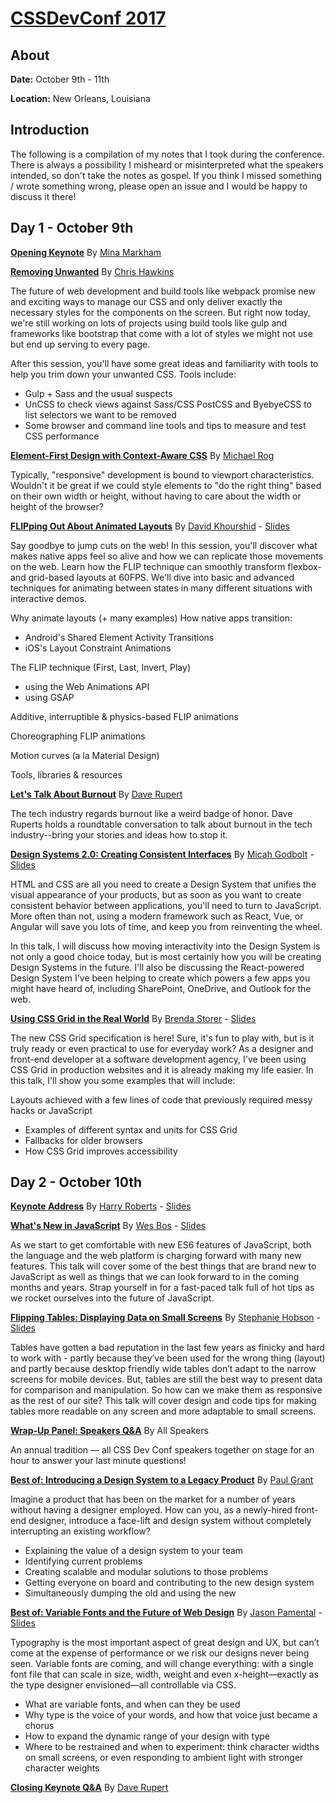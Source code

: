 # [CSSDevConf 2017](http://2017.cssdevconf.com/)

## About 

**Date:** October 9th - 11th

**Location:** New Orleans, Louisiana

## Introduction

The following is a compilation of my notes that I took during the conference. There is always a possibility I misheard or misinterpreted what the speakers intended, so don't take the notes as gospel. If you think I missed something / wrote something wrong, please open an issue and I would be happy to discuss it there!

## Day 1 - October 9th

[**Opening Keynote**](00%20-%20keynote-by-mina-markham.md) By [Mina Markham](https://twitter.com/minamarkham)

[**Removing Unwanted**](01%20-%20removing-unwanted-css-by-chris-hawkins.md) By [Chris Hawkins](https://twitter.com/chriswhawkins)

The future of web development and build tools like webpack promise new and exciting ways to manage our CSS and only deliver exactly the necessary styles for the components on the screen. But right now today, we're still working on lots of projects using build tools like gulp and frameworks like bootstrap that come with a lot of styles we might not use but end up serving to every page.

After this session, you'll have some great ideas and familiarity with tools to help you trim down your unwanted CSS. Tools include: 

- Gulp + Sass and the usual suspects 
- UnCSS to check views against Sass/CSS 
PostCSS and ByebyeCSS to list selectors we want to be removed 
- Some browser and command line tools and tips to measure and test CSS performance

[**Element-First Design with Context-Aware CSS**](02%20-%20element-first-design-by-michael-rog.md) By [Michael Rog](https://twitter.com/michaelrog)

Typically, "responsive" development is bound to viewport characteristics. Wouldn't it be great if we could style elements to "do the right thing" based on their own width or height, without having to care about the width or height of the browser?

[**FLIPping Out About Animated Layouts**](03%20-%20FLIPping-out-about-animated-layouts-by-david-khourshid.md) By [David Khourshid](https://twitter.com/DavidKPiano) - [Slides](http://slides.com/davidkhourshid/flipping#/)

Say goodbye to jump cuts on the web! In this session, you'll discover what makes native apps feel so alive and how we can replicate those movements on the web. Learn how the FLIP technique can smoothly transform flexbox- and grid-based layouts at 60FPS. We'll dive into basic and advanced techniques for animating between states in many different situations with interactive demos. 

Why animate layouts (+ many examples) 
How native apps transition: 
- Android's Shared Element Activity Transitions 
- iOS's Layout Constraint Animations 

The FLIP technique (First, Last, Invert, Play) 
- using the Web Animations API 
- using GSAP 

Additive, interruptible & physics-based FLIP animations 

Choreographing FLIP animations 

Motion curves (a la Material Design) 

Tools, libraries & resources

[**Let's Talk About Burnout**](04%20-%20lets-talk-burnout-by-dave-rupert.md) By [Dave Rupert](https://twitter.com/davatron5000)

The tech industry regards burnout like a weird badge of honor. Dave Ruperts holds a roundtable conversation to talk about burnout in the tech industry--bring your stories and ideas how to stop it. 

[**Design Systems 2.0: Creating Consistent Interfaces**](05%20-%20design-systems-2-by-micah-godbolt.md) By [Micah Godbolt](https://twitter.com/micahgodbolt) - [Slides](https://docs.google.com/presentation/d/1esPtd7kNnCZdqdxeepO-2p8Y2vYP1-jPVDY8tkNNcto/edit)

HTML and CSS are all you need to create a Design System that unifies the visual appearance of your products, but as soon as you want to create consistent behavior between applications, you'll need to turn to JavaScript. More often than not, using a modern framework such as React, Vue, or Angular will save you lots of time, and keep you from reinventing the wheel. 

In this talk, I will discuss how moving interactivity into the Design System is not only a good choice today, but is most certainly how you will be creating Design Systems in the future. I'll also be discussing the React-powered Design System I've been helping to create which powers a few apps you might have heard of, including SharePoint, OneDrive, and Outlook for the web.

[**Using CSS Grid in the Real World**](06%20-%20using-css-grid-in-the-real-world-by-brenda-storer.md) By [Brenda Storer](https://twitter.com/brendamarienyc) - [Slides](http://brendastorer.com/presentations/2017-10-CSSDevConf/assets/player/KeynoteDHTMLPlayer.html#0)

The new CSS Grid specification is here! Sure, it's fun to play with, but is it truly ready or even practical to use for everyday work? As a designer and front-end developer at a software development agency, I've been using CSS Grid in production websites and it is already making my life easier. In this talk, I'll show you some examples that will include:

Layouts achieved with a few lines of code that previously required messy hacks or JavaScript

- Examples of different syntax and units for CSS Grid 
- Fallbacks for older browsers 
- How CSS Grid improves accessibility

## Day 2 - October 10th

[**Keynote Address**](07%20-%20keynote-address-by-harry-roberts.md) By [Harry Roberts](https://twitter.com/csswizardry) - [Slides](https://speakerdeck.com/csswizardry/why-fast-matters)

[**What's New in JavaScript**](08%20-%20whats-new-in-javascript-by-wes-bos.md) By [Wes Bos](https://twitter.com/wesbos) - [Slides](https://wesbos.github.io/future-js/#1)

As we start to get comfortable with new ES6 features of JavaScript, both the language and the web platform is charging forward with many new features. This talk will cover some of the best things that are brand new to JavaScript as well as things that we can look forward to in the coming months and years. Strap yourself in for a fast-paced talk full of hot tips as we rocket ourselves into the future of JavaScript. 

[**Flipping Tables: Displaying Data on Small Screens**](09%20-%20displaying-data-on-small-screens-by-stephanie-hobson.md) By [Stephanie Hobson](https://twitter.com/stephaniehobson) - [Slides](https://www.slideshare.net/stephaniehobson/flipping-tables-displaying-data-on-small-screens-80633870)

Tables have gotten a bad reputation in the last few years as finicky and hard to work with - partly because they’ve been used for the wrong thing (layout) and partly because desktop friendly wide tables don’t adapt to the narrow screens for mobile devices. But, tables are still the best way to present data for comparison and manipulation. So how can we make them as responsive as the rest of our site? This talk will cover design and code tips for making tables more readable on any screen and more adaptable to small screens.

[**Wrap-Up Panel: Speakers Q&A**](10%20-%20wrap-up-panel-speakers-q-and-a.md) By All Speakers

An annual tradition — all CSS Dev Conf speakers together on stage for an hour to answer your last minute questions! 

[**Best of: Introducing a Design System to a Legacy Product**](11%20-%20introducing-a-design-system-to-a-legacy-product-by-paul-grant.md) By [Paul Grant](https://twitter.com/cssinate)

Imagine a product that has been on the market for a number of years without having a designer employed. How can you, as a newly-hired front-end designer, introduce a face-lift and design system without completely interrupting an existing workflow?

- Explaining the value of a design system to your team
- Identifying current problems
- Creating scalable and modular solutions to those problems
- Getting everyone on board and contributing to the new design system
- Simultaneously dumping the old and using the new

[**Best of: Variable Fonts and the Future of Web Design**](12%20-%20variable-fonts-by-jason-pamental.md) By [Jason Pamental](https://twitter.com/jpamental) - [Slides](http://rwt.io/sites/default/files/slides/variablefontsfutureofweb_cssdevconf.pdf)

Typography is the most important aspect of great design and UX, but can’t come at the expense of performance or we risk our designs never being seen. Variable fonts are coming, and will change everything: with a single font file that can scale in size, width, weight and even x-height—exactly as the type designer envisioned—all controllable via CSS. 

- What are variable fonts, and when can they be used 
- Why type is the voice of your words, and how that voice just became a chorus 
- How to expand the dynamic range of your design with type 
- Where to be restrained and when to experiment: think character widths on small screens, or even responding to ambient light with stronger character weights

[**Closing Keynote Q&A**](13%20-%20closing-keynote-by-dave-rupert.md) By [Dave Rupert](https://twitter.com/davatron5000)
